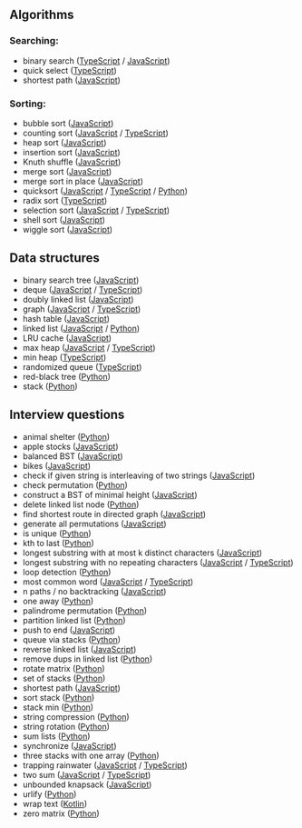 ## Algorithms
### Searching:
* binary search ([TypeScript](../master/algorithms/search/binarySearch.ts) / [JavaScript](../master/algorithms/search/binarySearch.js))
* quick select ([TypeScript](../master/algorithms/search/quickSelect.ts))
* shortest path ([JavaScript](../master/algorithms/search/shortestPath.js))

### Sorting:
* bubble sort ([JavaScript](../master/algorithms/sorts/BubbleSort.js))
* counting sort ([JavaScript](../master/algorithms/sorts/CountingSort.js) / [TypeScript](../master/algorithms/sorts/CountingSort.ts))
* heap sort ([JavaScript](../master/algorithms/sorts/HeapSort.js))
* insertion sort ([JavaScript](../master/algorithms/sorts/InsertionSort.js))
* Knuth shuffle ([JavaScript](../master/algorithms/sorts/knuthShuffle.js))
* merge sort ([JavaScript](../master/algorithms/sorts/MergeSort.js))
* merge sort in place ([JavaScript](../master/algorithms/sorts/mergeSortInPlace.js))
* quicksort ([JavaScript](../master/algorithms/sorts/QuickSort.js) / [TypeScript](../master/algorithms/sorts/QuickSort.ts) / [Python](../master/algorithms/sorts/QuickSort.py))
* radix sort ([TypeScript](../master/algorithms/sorts/RadixSort.ts))
* selection sort ([JavaScript](../master/algorithms/sorts/SelectionSort.js) / [TypeScript](../master/algorithms/sorts/SelectionSort.ts))
* shell sort ([JavaScript](../master/algorithms/sorts/ShellSort.js))
* wiggle sort ([JavaScript](../master/algorithms/sorts/WiggleSort.js))

## Data structures
* binary search tree ([JavaScript](../master/data-structures/BST.js))
* deque ([JavaScript](../master/data-structures/Deque.js) / [TypeScript](../master/data-structures/Deque.ts))
* doubly linked list ([JavaScript](../master/data-structures/DoublyLinkedList.js))
* graph ([JavaScript](../master/data-structures/Graph.js) / [TypeScript](../master/data-structures/Graph.ts))
* hash table ([JavaScript](../master/data-structures/HashTable.js))
* linked list ([JavaScript](../master/data-structures/LinkedList.js) / [Python](../master/python/data-structures/linked_list.py))
* LRU cache ([JavaScript](../master/data-structures/LRUcache.js))
* max heap ([JavaScript](../master/data-structures/MaxHeap.js) / [TypeScript](../master/data-structures/MaxHeap.ts))
* min heap ([TypeScript](../master/data-structures/MinHeap.ts))
* randomized queue ([TypeScript](../master/data-structures/RandomizedQueue.ts))
* red-black tree ([Python](../master/python/data-structures/ll_red_black.py))
* stack ([Python](../master/python/cracking-coding/stacks_queues/stack.py))

## Interview questions
* animal shelter ([Python](../master/python/cracking-coding/stacks_queues/animal_shelter.py))
* apple stocks ([JavaScript](../master/interview-questions/maxProfitCalc.js))
* balanced BST ([JavaScript](../master/interview-questions/balancedBST.js))
* bikes ([JavaScript](../master/interview-questions/bikes.js))
* check if given string is interleaving of two strings ([JavaScript](../master/interview-questions/isInterleaved.js))
* check permutation ([Python](../master/python/cracking-coding/array_strings/is_perm.py))
* construct a BST of minimal height ([JavaScript](../master/interview-questions/minHeightBST.js))
* delete linked list node ([Python](../master/python/cracking-coding/linked_list/del_node.py))
* find shortest route in directed graph ([JavaScript](../master/interview-questions/findRoute.js))
* generate all permutations ([JavaScript](../master/interview-questions/generateAllPerms.js))
* is unique ([Python](../master/python/cracking-coding/array_strings/is_unique.py))
* kth to last ([Python](../master/python/cracking-coding/linked_list/kth_to_last.py))
* longest substring with at most k distinct characters ([JavaScript](../master/interview-questions/longestSubstringKDistinct.js))
* longest substring with no repeating characters ([JavaScript](../master/interview-questions/longestSubStrNoRepeat.js) / [TypeScript](../master/interview-questions/longestSubStrNoRepeat.ts))
* loop detection ([Python](../master/python/cracking-coding/linked_list/loop_detection.py))
* most common word ([JavaScript](../master/interview-questions/mostCommonWord.js) / [TypeScript](../master/interview-questions/mostCommonWord.ts))
* n paths / no backtracking ([JavaScript](../master/interview-questions/nPathsNoBacktracking.js))
* one away ([Python](../master/python/cracking-coding/array_strings/one_away.py))
* palindrome permutation ([Python](../master/python/cracking-coding/array_strings/palin_perm.py))
* partition linked list ([Python](../master/python/cracking-coding/linked_list/partition.py))
* push to end ([JavaScript](../master/interview-questions/pushToEnd.js))
* queue via stacks ([Python](../master/python/cracking-coding/stacks_queues/queue_w_stacks.py))
* reverse linked list ([JavaScript](../master/interview-questions/reverseLinkedList.js))
* remove dups in linked list ([Python](../master/python/cracking-coding/linked_list/remove_dups.py))
* rotate matrix ([Python](../master/python/cracking-coding/array_strings/rotate_matrix.py))
* set of stacks ([Python](../master/python/cracking-coding/stacks_queues/set_of_stacks.py))
* shortest path ([JavaScript](../master/interview-questions/shortestPath.js))
* sort stack ([Python](../master/python/cracking-coding/stacks_queues/sort_stack.py))
* stack min ([Python](../master/python/cracking-coding/stacks_queues/stack_min.py))
* string compression ([Python](../master/python/cracking-coding/array_strings/str_compression.py))
* string rotation ([Python](../master/python/cracking-coding/array_strings/string_rotation.py))
* sum lists ([Python](../master/python/cracking-coding/linked_list/sum_digits.py))
* synchronize ([JavaScript](../master/interview-questions/synchronize.js))
* three stacks with one array ([Python](../master/python/cracking-coding/stacks_queues/three_in_one.py))
* trapping rainwater ([JavaScript](../master/interview-questions/trappingRainwater.js) / [TypeScript](../master/interview-questions/trappingRainwater.ts))
* two sum ([JavaScript](../master/interview-questions/twoSum.js) / [TypeScript](../master/interview-questions/twoSum.ts))
* unbounded knapsack ([JavaScript](../master/interview-questions/unboundedKnapsack.js))
* urlify ([Python](../master/python/cracking-coding/array_strings/urlify.py))
* wrap text ([Kotlin](../master/interview-questions/wrapText.kt))
* zero matrix ([Python](../master/python/cracking-coding/array_strings/zero_matrix.py))

